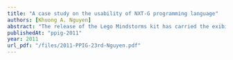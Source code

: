 ```yaml
---
title: "A case study on the usability of NXT-G programming language"
authors: [Khuong A. Nguyen]
abstract: "The release of the Lego Mindstorms kit has carried the exibility and creativity of Lego into the world of robotics, whilst targeting a variety of children and adults audiences. To achieve this goal, a programming language called NXT-G was developed to provide everyone full control of the Lego Mindstorms kit, regardless of their programming experience. In this project, the programming language ambition is tested through practical experiments. In a controlled experiment, twelve participants carry out four tasks using the NXT-G software and a Lego robot. Their performances are then analysed to confirm the stated claim."
publishedAt: "ppig-2011"
year: 2011
url_pdf: "/files/2011-PPIG-23rd-Nguyen.pdf"
---
```

